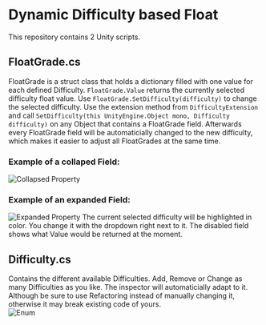 # Dynamic Difficulty based Float
This repository contains 2 Unity scripts.

## FloatGrade.cs
FloatGrade is a struct class that holds a dictionary filled with one value for each defined Difficulty.
```FloatGrade.Value``` returns the currently selected difficulty float value.
Use ```FloatGrade.SetDifficulty(difficulty)``` to change the selected difficulty.
Use the extension method from ```DifficultyExtension``` and call ```SetDifficulty(this UnityEngine.Object mono, Difficulty difficulty)``` on any Object that contains
a FloatGrade field. Afterwards every FloatGrade field will be automaticially changed to the new difficulty, which makes it easier to adjust all FloatGrades at the same time.

### Example of a collaped Field: <br />
![Collapsed Property](https://sperlich.at/assets/pictures/FloatGrade_preview_1.png?raw=true)

### Example of an expanded Field: <br />
![Expanded Property](https://sperlich.at/assets/pictures/FloatGrade_preview_2.png?raw=true)
The current selected difficulty will be highlighted in color. You change it with the dropdown right next to it.
The disabled field shows what Value would be returned at the moment.

## Difficulty.cs
Contains the different available Difficulties. Add, Remove or Change as many Difficulties as you like. The inspector will automaticially adapt to it. Although be sure to use Refactoring instead of manually changing it, otherwise it may break existing code of yours. <br />
![Enum](https://sperlich.at/assets/pictures/FloatGrade_preview_3.png?raw=true)
